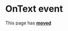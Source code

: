 # OnText event

This page has [**moved**](https://lib-docs.delphidabbler.com/IOUtils/1/API/TPJAnsiSBCSPipeFilter-OnText)